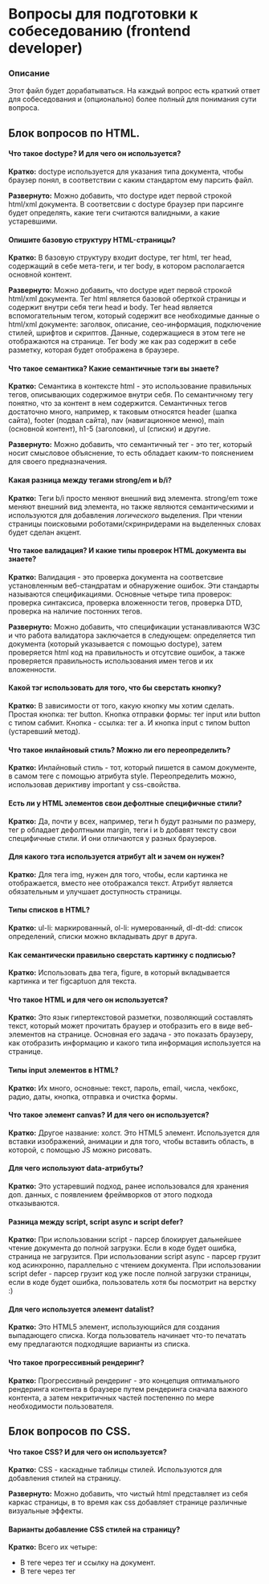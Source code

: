 # Вопросы для подготовки к собеседованию (frontend developer)

### Описание
Этот файл будет дорабатываться. На каждый вопрос есть краткий ответ для собеседования и (опционально) более полный для понимания сути вопроса.

## Блок вопросов по HTML.

#### Что такое doctype? И для чего он используется?

**Кратко:** doctype используется для указания типа документа, чтобы браузер понял, в соответствии с каким стандартом ему парсить файл.

**Развернуто:** Можно добавить, что doctype идет первой строкой html/xml документа. В соответсвии с doctype браузер при парсинге будет определять, какие теги считаются валидными, а какие устаревшими.

#### Опишите базовую структуру HTML-страницы?

**Кратко:** В базовую структуру входит doctype, тег html, тег head, содержащий в себе мета-теги, и тег body, в котором располагается основной контент.

**Развернуто:** Можно добавить, что doctype идет первой строкой html/xml документа. Тег html является базовой оберткой страницы и содержит внутри себя теги head и body. Тег head является вспомогательным тегом, который содержит все необходимые данные о html/xml документе: заголвок, описание, сео-информация, подключение стилей, шрифтов и скриптов. Данные, содержащиеся в этом теге не отображаются на странице. Тег body же как раз содержит в себе разметку, которая будет отображена в браузере.

#### Что такое семантика? Какие семантичные тэги вы знаете?

**Кратко:** Семантика в контексте html - это использование правильных тегов, описывающих содержимое внутри себя. По семантичному тегу понятно, что за контент в нем содержится. Семантичных тегов достаточно много, например, к таковым относятся header (шапка сайта),  footer (подвал сайта), nav (навигационное меню), main (основной контент), h1-5 (заголовки), ul (списки) и другие.

**Развернуто:** Можно добавить, что семантичный тег - это тег, который носит смысловое объяснение, то есть обладает каким-то пояснением для своего предназначения.

#### Какая разница между тегами strong/em и b/i?

**Кратко:** Теги b/i просто меняют внешний вид элемента. strong/em тоже меняют внешний вид элемента, но также являются семантическими и используются для добавления *логического* выделения. При чтении страницы поисковыми роботами/скринридерами на выделенных словах будет сделан акцент.

#### Что такое валидация? И какие типы проверок HTML документа вы знаете?

**Кратко:** Валидация - это проверка документа на соответсвие установленным веб-стандратам и обнаружение ошибок. Эти стандарты называются спецификациями. Основные четыре типа проверок: проверка синтаксиса, проверка вложенности тегов, проверка DTD, проверка на наличие постонних тегов.

**Развернуто:** Можно добавить, что спецификации устанавливаются W3C и что работа валидатора заключается в следующем: определяется тип документа (который указывается с помощью doctype), затем проверяется html код на правильность и отсутсвие ошибок, а также проверяется правильность использования имен тегов и их вложенности.

#### Какой тэг использовать для того, что бы сверстать кнопку?

**Кратко:** В зависимости от того, какую кнопку мы хотим сделать. Простая кнопка: тег button. Кнопка отправки формы: тег input или button с типом сабмит. Кнопка - ссылка: тег a. И кнопка input с типом button (устаревший метод).

#### Что такое инлайновый стиль? Можно ли его переопределить?

**Кратко:** Инлайновый стиль - тот, который пишется в самом документе, в самом теге c помощью атрибута style. Переопределить можно, использовав дериктиву important у css-свойства.

#### Есть ли у HTML элементов свои дефолтные специфичные стили?

**Кратко:** Да, почти у всех, например, теги h будут разными по размеру, тег p обладает дефолтными margin, теги i и b добавят тексту свои специфичные стили. И они отличаются у разных браузеров.

#### Для какого тэга используется атрибут alt и зачем он нужен?

**Кратко:** Для тега img, нужен для того, чтобы, если картинка не отображается, вместо нее отображался текст. Атрибут является обязательным и улучшает доступность страницы.

#### Типы списков в HTML?

**Кратко:** ul-li: маркированный, ol-li: нумерованный, dl-dt-dd: список определений, списки можно вкладывать друг в друга.

#### Как семантически правильно сверстать картинку с подписью?

**Кратко:** Использовать два тега, figure, в который вкладывается картинка и тег figcaptuon для текста.

#### Что такое HTML и для чего он используется?

**Кратко:** Это язык гипертекстовой разметки, позволяющий составлять текст, который может прочитать браузер и отобразить его в виде веб-элементов на странице. Основная его задача - это показать браузеру, как отобразить информацию и какого типа информация используется на странице.

#### Типы input элементов в HTML?

**Кратко:** Их много, основные: текст, пароль, email, числа, чекбокс, радио, даты, кнопка, отправка и очистка формы.

#### Что такое элемент canvas? И для чего он используется?

**Кратко:** Другое название: холст. Это HTML5 элемент. Используется для вставки изображений, анимации и для того, чтобы вставить область, в которой, с помощью JS можно рисовать.

#### Для чего используют data-атрибуты?

**Кратко:** Это устаревший подход, ранее использовался для хранения доп. данных, с появлением фреймворков от этого подхода отказываются.

#### Разница между script, script async и script defer?

**Кратко:** При использовании script - парсер блокирует дальнейшее чтение документа до полной загрузки. Если в коде будет ошибка, страница не загрузится. При использовании script async - парсер грузит код асинхронно, параллельно с чтением документа. При использовании script defer - парсер грузит код уже после полной загрузки страницы, если в коде будет ошибка, пользователь хотя бы посмотрит на верстку :)

#### Для чего используется элемент datalist?

**Кратко:** Это HTML5 элемент, использующийся для создания выпадающего списка. Когда пользователь начинает что-то печатать ему предлагаются подходящие варианты из списка.

#### Что такое прогрессивный рендеринг?

**Кратко:** Прогрессивный рендеринг - это концепция оптимального рендеринга контента в браузере путем рендеринга сначала важного контента, а затем некритичных частей постепенно по мере необходимости пользователя.

## Блок вопросов по CSS.

#### Что такое CSS? И для чего он используется?

**Кратко:** CSS - каскадные таблицы стилей. Используются для добавления стилей на страницу.

**Развернуто:** Можно добавить, что чистый html представляет из себя каркас страницы, в то время как css добавляет странице различные визуальные эффекты.

#### Варианты добавление CSS стилей на страницу?

**Кратко:** Всего их четыре: 
- В теге <head> через тег <link> и ссылку на документ.
- В теге <head> через тег <style> и описание стилей.
- Инлайново, в каждом теге, к которому относятся стили.
- Импорты непосредственно в файлах стилей.

#### Типы позиционирования в CSS?

**Кратко:** Всего 5 основных видов:
- Static - по дефолту, в основном потоке.
- Relative - относительно своего текущего положения, в основном потоке
- Absolute - относительно другого элемента, который не static или относительно окна браузера, формирует новый поток
- Fixed - относительно окна браузера, формирует новый поток
- Sticky - относительно своего родителя, в видимой области ведет себя как fixed, но при скролле уезжает вместе с родителем

#### Блочная модель CSS?

**Кратко:** Блочная модель помогает рассчитать, какое итоговое простраснство займет элемент на странице. Включает в себя сам элемент, внутренние и внешние отступы и границу элемента.

**Развернуто:** Итоговый размер считается так: ширина элемента + 2 * внешний отступ + 2 * внунтренний отступ + 2 * граница элемента. Если мы хотим, чтоб элемент занимал только ту ширину, которую мы ему задали, то необходимо установить box-sizing: border-box.

#### Что такое селектор? И какие селекторы существуют?

**Кратко:** Селектор - это часть css-правила, которая сообщает браузеру к какому элементу/ам будет применен стиль. Есть простые и составные селекторы. Простые, то есть один вариант селектора: по тегу, по классу, по id и тд. Составные, то есть несколько вариантов, объедененные пробелом или комбинатором: несколько тегов/классов, вложенный тег/класс, дочерний элемент, псевдоклассы и псевдоэлементы.

#### Что такое специфичность селектора? Как считать вес селектора?

**Кратко:** Специфичность - это то, благодаря чему браузер определяет, какие из css-свойств будут применены к элементу, потому что на одном элементе могут быть сразу несколько стилей. Четыре основных вида: инлайновый - 1000, id - 100, класс/аттрибут/псевдокласс - 10, элемент/псевдоэлемент - 1. Чтобы посчитать вес, надо сложить все селекторы, один тег - 1, два тега - 2, id и класс - 110 и тд.

#### Разница между Reset.css и Normalize.css?

**Кратко:** Reset.css - сбрасывает дефолтные стили элементов, Normalize.css - одинаково отображает их во всех браузерах.

#### Разница между margin и padding?

**Кратко:** margin - внешний отступ, пространство от границы блока до другого элеметна, padding - внутренний, пространство от границы блока до контента внутри него.

#### Разница между display: none и visibility: hidden?

**Кратко:** Оба используются для сокрытия элемента, но display: none полностью удаляет элемент со страницы и из основного потока, контент внутри него не доступен для поисковых роботов, получить доступ можно только через DOM-дерево, а visibility: hidden не вырывает элемент из основного потока, контент остается доступен для поисковых роботов.

#### Разница между блочным и строчным (инлайновым) элементами?

**Кратко:** Блочный элемент по умолчанию занимает всю доступную ширину экрана, а строчный родстраивается под контент.

**Развернуто:** Блочным элементам можно устанавливать размеры, а строчным нет, у блочных есть свойство margin и padding, а строчным margin сверху и снизу недоступен.

#### Разница между адаптивным (adaptive) и отзывчивым (responsive) дизайнами?

**Кратко:** Адаптивный дизайн - это несколько версий одного и того же сайта, которые загружаются пользователю, в зависимости от того, какое устройство он использует. Отзывчивый дизайн предполагает перестройку одного и того же макета в зависимости от ширины экрана.

#### Что такое CSS-правило?

**Кратко:** CSS-правило формируется из двух основных составляющих: селектор и блок объявления, в котором прописываются свойства и их значения.

#### Разница между классом и идентификатором в CSS?

**Кратко:** В отличии от класса id уникален, может быть у элемента только один и имеет больший вес. id чаще используется для логики JS.

#### Что такое CSS спрайт? И для чего он используется?

**Кратко:** Это картинка, которая объединяет несколько изображений в одно большое. Это сокращает количесвто обращений к сервису, и будет выполнена предзагрузка.

#### Что такое вендорные префиксы? И для чего они используются?

**Кратко:** Это приставка к CSS-свойству, которая обеспечивает поддержку данного свойства в браузерах, в которых в данный момент этого свойства нет, оно либо тестируется, либо разрабатывается.

#### Разница между Progressive Enhancement и Graceful Degradation?

**Кратко:** Оба подхода используются для создания кроссплатформенных и кроссбраузерных приложений. Progressive Enhancement предполагает поэтапное создание интерфейсов от простого к сложному. А Graceful Degradation предполагает деградацию от сложного к простому.

#### Что такое псевдоэлементы? И для чего они используются?

**Кратко:** Псевдоэлемент - это ключевое слово которое добавляется к селектору и стилизует часть выбранного элемента. Всего их пять: first-letter, first-line, after, before, selection.

#### Что такое схлопывание границ (margin collapsing)?

**Кратко:** Механизм взаимодействия отступов по вертикали. Такое происходит, когда отступы двух находящихся друг над другом блочных элементов не суммируются, а выбирается наибольший из них.

#### Что такое кроссбраузерность?

**Кратко:** Это корректная адаптивная верстка для правильного отображения верстки в разных браузерах и на разных устройствах. Созданный сайт должен максимально одинаково выглядеть в разных браузерах. Вот некоторые методы, которыми этого можно достичь: семантичная верстка, вендорные префиксы, использование reset/normalize, использование медиа-запросов, использование бабель и тд.

#### Что такое CSS препроцессор?

**Кратко:** Это программа, которая позволяет генерировать CSS из собственного уникального синтаксиса. Добавляют синтаксис, который проще читать, поддерживать и переиспользовать. Например, вложенность, комбинированный селектор вложенности, миксины и тд.

## Блок вопросов по JavaScript.

#### Типы данных в JavaScript?

**Кратко:** Примитивные и ссылочные.

**Развернуто:** К примитивным относятся: строка, число, булевые значения, bigInt, Symbol, null, undefined. К ссылочным: объекты и массивы. Проверить тип можно оператором typeof, однако нужно учесть, что typeof null выдаст object. Такая ошибка сложилась исторически.

#### Разница между «==» и «===»?

**Кратко:** Двойное равно использует приведение типов, а тройное нет.

**Развернуто:** Двойное или нестрогое сравнение сравнивает только значение, а тройное или строгое - значения и типы:
1 == '1' // true
1 === '1' // false

#### Строгий режим (strict mode) в JavaScript?

**Кратко:** Синтаксис ES5, в ES6 стоит по умолчанию, то есть при транспайлинге файла скриптов добавляется с помощью бабеля автоматически. Превращает все предупреждения в ошибки, чтобы в проде код был более чистым.

**Развернуто:** Примеры ограничений, которые вводятся: нельзя удалить несуществующее свойство объекта, this равен undefined, запрещено дублирование параметров и другие.

#### Разница между function declaration и function expression?

**Кратко:** function declaration обявляется в общем потоке документа и ее можно использовать до объявления, а function expression присваивается переменной и ее нельзя использовать до объявляния. Происходит это потому, что при hoisting поднимаются объявления переменных и функций, но не присваивания.

#### Разница между null и undefined?

**Кратко:** null - можно и нужно присваивать явно, undefined - значение по умолчанию для непроинцилизированной переменной, функции, которая ничего не возвращает и несуществующего значения в объекте. Оба означают отсутствие значения.

#### Что такое Hoisting (поднятие)?

**Кратко:** Это поведение компилятора в JS. Поднимает функции, определенные с помощью function declaration и переменные, определенные с помощью var в глобальную область видимости. А let и const не всплывают.

**Развернуто:** Примеры ограничений, которые вводятся: нельзя удалить несуществующее свойство объекта, this равен undefined, запрещено дублирование параметров и другие.

#### Операторы «И» и «ИЛИ» (&& и ||)?

**Кратко:** «И» - находит первое ложное значение и выбрасывает его, либо, если такового нет, выбрасывает последнее истинное. «ИЛИ» - находит первое истинное и выбрасывает его. В es5 использовался для указания значения по умолчанию.

#### Типы таймеров в JavaScript?

**Кратко:** Их два: setTimeout - устанавливает через сколько должен сработать код, setInterval - устанавливает интервал, код будет срабатывать снова и снова.

**Развернуто:** Можно добавить, что оба таймера возвращают уникальный идентификатор, который можно присвоить в переменную, а в дальнейшем благодаря этому идентификатору, например, остановить выполнение через clear.

#### Что такое область видимости (Scope)?

**Кратко:** Это место из которого мы имеем доступ к функциям и переменным. В JS есть три области видимости: глобальная, функциональная и блочная.

#### Разница между «let», «const» и «var»?

**Кратко:** «var» - можно переопределять и переприсваивать значение, поднимается в функциональной области видимости, «let» - нельзя переопределить, но значение можно изменять, поднимается в блочной области видимости, «const» - нельзя переопределить и изменить значение, поднимается в блочной области видимости.

#### Что такое функции высшего порядка (Higher Order Functions)?

**Кратко:** Функции, которые принимают в качестве аргумента функцию или возвращают из себя функцию.

#### Как превратить любой тип данных в булевый? Перечислите ложные значения в JS?

**Кратко:** Использовать двойное отрицание (!!) или же обертку Boolean. Ложными значениями являются: 0, '', false, null, undefined, NaN.

#### Методы строк в JavaScript?

**Кратко:** Их много, основные: length, charAt, toUpperCase и toLowerCase, indexOf и lastIndexOf, split, slice, substr и substring, replace, trim.

#### Методы массивов в JavaScript?

**Кратко:** Их много, основные: length, push и pop, shift и unshift, indexOf и lastIndexOf, join, slice и splice, toString, concat.

#### Что такое чистая функция?

**Кратко:** Одна из концепций функционального программирования, должна удовлетворять двум условиям: не иметь побочных эффектов и всегда возвращать одинаковый результат при одних и тех же входных данных.

#### Разница между .forEach и .map()?

**Кратко:** Ключевое отличие в том, что forEach перебирает массив и ничего не возвращает, а map возвращает новый массив. Оба метода не изменяют исходный массив.

#### Что обозначает «this» в JavaScript?

**Кратко:** Это ключевое слово указывает на объект области видимости, то есть на объект, который в данный момент выполняет или вызывает функцию. Может принимать разные значения. По умолчанию ссылается на глобальный объект.

#### Разница между .call(), .apply() и bind()?

**Кратко:** Для начала .call() и .apply() мнгновенно вызывают функцию, на которой вызываются и в которой подменяют объект области видимости. А bind() возвращает новую функцию с подменным контекстом выполнения. В .call() аргументы передаются через запятую, а в .apply() - в виде массива.

#### Почему в JS функции называют объектами первого класса?

**Кратко:** Дело в том, что функции обрабатываются так же, как и остальные типы данных. Их можно присвоить переменной, передать в качестве аргумента и вернуть из функции, можно присвоить свойству объекта. Единственное, чем они отличаются - их можно вызвать или выполнить.

#### Как определить наличие свойства в объекте?

**Кратко:** Использовать hasOwnProperty, ищет свойство только у объекта, на котором вызывается. Использовать in, ищет свойство у объекта и вверх по цепочке прототипов. Обратиться к свойству и получить не undefined.

#### Что такое замыкание (Closure)?

**Кратко:** По сути, замыкание — это способность функции во время создания запоминать ссылки на переменные и параметры, находящиеся в текущей области видимости, в области видимости родительской функции, в области видимости родителя родительской функции и так до глобальной области видимости с помощью цепочки областей видимости. Это комбинация функции и лексического окружения, в котором она была определена. Это позволяет ей обращаться к переменным и функциям этого лексического окружения в дальнейшем.

#### Что такое IIFE?

**Кратко:** Немедленно вызываемое функциональное выражение, то есть функция вызывается сразу после своего создания.

#### Что такое псевдомассив arguments?

**Кратко:** Это коллекция элементов, которые передаются аргументами в функцию. Псевдомассив - потому, что по сути - это объект подобный массиву. Из методов массивов у него есть только length. С помощью него по индексу можно обратиться к любому аргументу, также его можно превратить в массив.

#### Разница между host-объектами и нативными объектами?

**Кратко:** Host-объекты - это объекты, которые предоставляются средой выполнения, браузером (window, document, location) или node.js(global, console, http). Нативные объекты - это те, которые являются частью языка: String, Math, RegExp и тд.

#### Почему результат сравнения 2х объектов это false?

**Кратко:** Потому что объекты - это ссылочный тип данных, при сравнении сравниваются ссылки, и даже если это одинаковые объекты, но не имеющие одну и ту же ссылку, они будут разными из-за разных ссылок.

#### Что такое прототипное наследование? Как создать объект без прототипа?

**Кратко:** В JS все связано цепочками прототипов, когда мы ищем метод или свойство у объекта, мы смотрим сначала наличие у него, а потом вверх по цепочке до глобального объекта. Чтобы создать объект без прототипа необходима использовать Object.create(null).

#### Почему расширение нативных JavaScript-объектов это плохая практика?

**Кратко:** Это может привести к ошибкам в коде, ведь мы меняем поведение объекта, это по сути все равно, что менять глобальные переменные, код, который использует нативные JavaScript-объекты может сломаться.

#### Что такое NaN? Как определить, что значение равно NaN?

**Кратко:** NaN - это не-число, но typeof NaN = 'number' :) NaN - это единственное значение, которое не равно самому себе. Проверить можно, написав функцию или воспользовавшись Number.isNaN().

#### Что такое ECMAScript? В чём отличие от JavaScript?

**Кратко:** ECMAScript - это стандарт скриптовых языков, изменения в нем приводят к изменениям в языках, тогда как JavaScript - это скриптовый язык программирования.

#### Можно ли изменить значение определённое через const?

**Кратко:** И да, и нет. Если мы говорим о переприсваивании другой переменной, то нет. Если же имеется в виду изменение присвоенного массива или объекта, то да. Но присвоить другой массив или объект по ходу написания кода нельзя.

#### Что такое временная мёртвая зона (temporal dead zone)?

**Кратко:** Это понятие применимо к let и const, так как они поднимаются в блочной области видимости и не могут быть использованы до своей инициализации, то есть присвоения значения. Временная мертвая зона — это область блока, в которой переменная недоступна до тех пор, пока компьютер полностью не инициализирует ее значением.

#### Что такое AJAX?

**Кратко:** AJAX - это асинхронный метод обмена данными с сервером, то есть он не блокирует код при отправке запроса. Это значит, что пока идёт передача данных, пользователь может совершать другие, необходимые ему действия.

## Блок вопросов по JavaScript DOM.

#### Что такое DOM?

**Кратко:** Объектная модель документа - дерево из всех узлов html, который распарсил браузер. Благодаря DOM мы можем взаимодействовать с элементами с помощью JavaScript.

#### Что такое распространение события (Event Propagation)?

**Кратко:** Событие происходит не только на том элементе, на который повешен обработчик, оно распространяется по дереву вниз от глобального объекта window до целевого элемента, а потом всплывает опять по дереву ввуерх до глобального объекта.

#### Что такое делегирование событий (Event Delegation)?

**Кратко:** Делегирование - это прием, при котором вместо того, чтобы вешать много одинаковых обработчиков на все элементы, мы вешаем одно на общего предка.

#### Разница между e.preventDefault() и e.stopPropagation()?

**Кратко:** e.preventDefault() - отключает поведение по умолчанию, а e.stopPropagation() - останавливает распространение события.

#### Методы поиска элементов в DOM?

**Кратко:** getElementById, getElementByName, getElementByTagName, getElementByClassName, querySelector, querySelectorAll.

#### Разница между event.target и event.currentTarget?

**Кратко:** event.target - элемент, на котором произошло событие, event.currentTarget - элемент, на который навешан обработчик события. Например, у нас клик повешен на всю таблицу. При клике на ячейку этой таблицы, event.target будет ячейкой, а event.currentTarget - элемент обертки таблицы.

#### Разница между .stopPropagation() и .stopImmediatePropagation()?

**Кратко:** .stopPropagation() - отменяет дальнейшее всплытие, но на текущем элементе все обработчики срабатывают. .stopImmediatePropagation() - не только останавливает всплытие, но и остальные обработчики элемента.

#### Разница между событиями load и DOMContentLoaded?

**Кратко:** Оба события срабатывают при загрузке веб-страницы в браузере. DOMContentLoaded срабатывает при полном прочтении html и когда DOM-дерево полностью прогружено, но картинки и скрипты еще могут подгружаться. А load срабатывает, когда построено дерево и подгружены все внешние ресурсы - шрифты, стили, картинки и тд.

#### Что такое same-origin policy в контексте JavaScript?

**Кратко:** Политика одного источника - это механизм безопасности, который ограничивает ресурс, загруженный в одном конкретном источнике из другого источника. Это означает, что источник не может получить доступ к контенту из какого-либо другого источника. Это также предотвращает любые подозрительные действия, которые происходят косвенно через определенный источник.
Два источника считаются одинаковыми, если их URL-адреса имеют одинаковое имя хоста, порт и протокол.

#### Разница между attribute и property у DOM-элементов?

**Кратко:** Когда мы говорим об атрибутах мы имеем в виду - HTML, о свойствах - это объекты-узлы DOM. При написании исходного кода HTML вы можете определить атрибуты для ваших HTML-элементов. Затем, как только браузер проанализирует ваш код, будет создан соответствующий узел DOM. Этот узел является объектом, и поэтому он обладает свойствами.

#### Разница между HTMLCollection и NodeList?

**Кратко:** HTMLCollection представляет собой динамическую структуру данных, а NodeList — статическую структуру данных. То есть HTMLCollection обновляется каждый раз, когда меняется количество элементов, полученных с помощью соответствующего метода. А NodeList не меняется после формирования, даже если меняется HTML-код страницы.

## Блок вопросов по асинхронному JavaScript.

#### Разница между синхронными и асинхронными функциями?

**Кратко:** JavaScript - однопоточный язык программирования, это значит, что все синхронные функции выполняются в нем последовательно, на время выполнения одной - все остальные блокируются. Асинхронные функции не блокируют код, следющий за ними, они выполняются параллельно с остальным кодом и возвращают результат.

